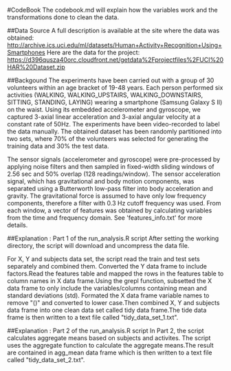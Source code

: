 #CodeBook
The codebook.md will explain how the variables work and the transformations done to clean the data.

##Data Source
A full description is available at the site where the data was obtained:
http://archive.ics.uci.edu/ml/datasets/Human+Activity+Recognition+Using+Smartphones
Here are the data for the project:
https://d396qusza40orc.cloudfront.net/getdata%2Fprojectfiles%2FUCI%20HAR%20Dataset.zip

##Backgound 
The experiments have been carried out with a group of 30 volunteers within an age bracket of 19-48 years. Each person performed six activities (WALKING, WALKING_UPSTAIRS, WALKING_DOWNSTAIRS, SITTING, STANDING, LAYING) wearing a smartphone (Samsung Galaxy S II) on the waist. Using its embedded accelerometer and gyroscope, we captured 3-axial linear acceleration and 3-axial angular velocity at a constant rate of 50Hz. The experiments have been video-recorded to label the data manually. The obtained dataset has been randomly partitioned into two sets, where 70% of the volunteers was selected for generating the training data and 30% the test data. 

The sensor signals (accelerometer and gyroscope) were pre-processed by applying noise filters and then sampled in fixed-width sliding windows of 2.56 sec and 50% overlap (128 readings/window). The sensor acceleration signal, which has gravitational and body motion components, was separated using a Butterworth low-pass filter into body acceleration and gravity. The gravitational force is assumed to have only low frequency components, therefore a filter with 0.3 Hz cutoff frequency was used. From each window, a vector of features was obtained by calculating variables from the time and frequency domain. See 'features_info.txt' for more details. 

##Explanation : Part 1 of the run_analysis.R script
After setting the working directory, the script will download and uncompress the data file.

For X, Y and subjects data set, the script read the train and test sets separately and combined them. Converted the Y data frame to include factors.Read the features table and mapped the rows in the features table to column names in X data frame.Using the grepl function, subsetted the X data frame to only include the variables/columns containing mean and standard deviations (std). Formated the X data frame variable names to remove "()" and converted to lower case.Then combined X, Y and subjects data frame into one clean data set called tidy data frame.The tide data frame is then written to a text file called "tidy_data_set_1.txt".

##Explanation : Part 2 of the run_analysis.R script
In Part 2, the script calculates aggregate means based on subjects and activites. The script uses the aggregate function to calculate the aggregate means.The result are contained in agg_mean data frame which is then written to a text file called "tidy_data_set_2.txt". 



